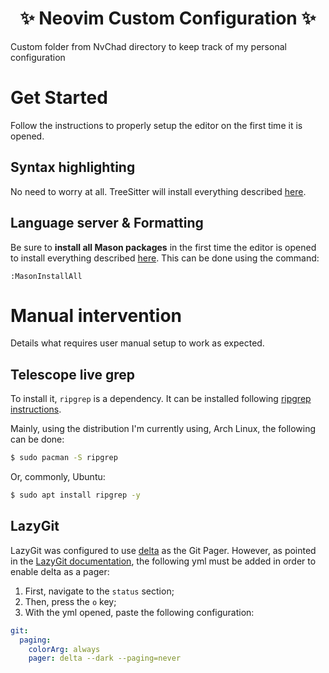 <h1 align="center">✨ Neovim Custom Configuration ✨</h1>
Custom folder from NvChad directory to keep track of my personal configuration

# Get Started
Follow the instructions to properly setup the editor on the first time it is opened.

## Syntax highlighting
No need to worry at all. TreeSitter will install everything described [here](https://github.com/Hugobsb/neovim-custom-configuration/blob/78971fec0f6db9356106391a3b16b2044d622113/configs/treesitter-c.lua#L2-L24).

## Language server & Formatting
Be sure to **install all Mason packages** in the first time the editor is opened to install everything described [here](https://github.com/Hugobsb/neovim-custom-configuration/blob/78971fec0f6db9356106391a3b16b2044d622113/configs/mason-c.lua#L2-L23).
This can be done using the command:

```
:MasonInstallAll
```

# Manual intervention
Details what requires user manual setup to work as expected.

## Telescope live grep
To install it, `ripgrep` is a dependency. It can be installed following [ripgrep instructions](https://github.com/BurntSushi/ripgrep#installation).

Mainly, using the distribution I'm currently using, Arch Linux, the following can be done:

```bash
$ sudo pacman -S ripgrep
```

Or, commonly, Ubuntu:

```bash
$ sudo apt install ripgrep -y
```

## LazyGit
LazyGit was configured to use [delta](https://github.com/dandavison/delta) as the Git Pager. However, as pointed in the
[LazyGit documentation](https://github.com/jesseduffield/lazygit/blob/master/docs/Custom_Pagers.md#delta), the following yml
must be added in order to enable delta as a pager:

1. First, navigate to the `status` section;
2. Then, press the `o` key;
3. With the yml opened, paste the following configuration:
```yml
git:
  paging:
    colorArg: always
    pager: delta --dark --paging=never
```
